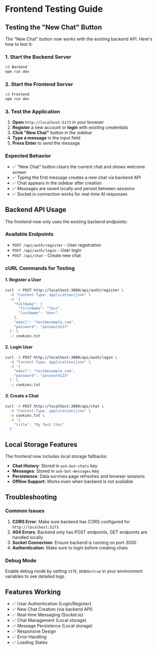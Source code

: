 # Frontend Testing Guide

## Testing the "New Chat" Button

The "New Chat" button now works with the existing backend API. Here's how to test it:

### 1. Start the Backend Server
```bash
cd Backend
npm run dev
```

### 2. Start the Frontend Server
```bash
cd Frontend
npm run dev
```

### 3. Test the Application

1. **Open** `http://localhost:5173` in your browser
2. **Register** a new account or **login** with existing credentials
3. **Click "New Chat"** button in the sidebar
4. **Type a message** in the input field
5. **Press Enter** to send the message

### Expected Behavior

- ✅ "New Chat" button clears the current chat and shows welcome screen
- ✅ Typing the first message creates a new chat via backend API
- ✅ Chat appears in the sidebar after creation
- ✅ Messages are saved locally and persist between sessions
- ✅ Socket.io connection works for real-time AI responses

## Backend API Usage

The frontend now only uses the existing backend endpoints:

### Available Endpoints
- `POST /api/auth/register` - User registration
- `POST /api/auth/login` - User login  
- `POST /api/chat` - Create new chat

### cURL Commands for Testing

#### 1. Register a User
```bash
curl -X POST http://localhost:3000/api/auth/register \
  -H "Content-Type: application/json" \
  -d '{
    "fullName": {
      "firstName": "Test",
      "lastName": "User"
    },
    "email": "test@example.com",
    "password": "password123"
  }' \
  -c cookies.txt
```

#### 2. Login User
```bash
curl -X POST http://localhost:3000/api/auth/login \
  -H "Content-Type: application/json" \
  -d '{
    "email": "test@example.com",
    "password": "password123"
  }' \
  -c cookies.txt
```

#### 3. Create a Chat
```bash
curl -X POST http://localhost:3000/api/chat \
  -H "Content-Type: application/json" \
  -b cookies.txt \
  -d '{
    "title": "My Test Chat"
  }'
```

## Local Storage Features

The frontend now includes local storage fallbacks:

- **Chat History**: Stored in `ask-bot-chats` key
- **Messages**: Stored in `ask-bot-messages` key
- **Persistence**: Data survives page refreshes and browser sessions
- **Offline Support**: Works even when backend is not available

## Troubleshooting

### Common Issues

1. **CORS Error**: Make sure backend has CORS configured for `http://localhost:5173`
2. **404 Errors**: Backend only has POST endpoints, GET endpoints are handled locally
3. **Socket Connection**: Ensure backend is running on port 3000
4. **Authentication**: Make sure to login before creating chats

### Debug Mode

Enable debug mode by setting `VITE_DEBUG=true` in your environment variables to see detailed logs.

## Features Working

- ✅ User Authentication (Login/Register)
- ✅ New Chat Creation (via backend API)
- ✅ Real-time Messaging (Socket.io)
- ✅ Chat Management (Local storage)
- ✅ Message Persistence (Local storage)
- ✅ Responsive Design
- ✅ Error Handling
- ✅ Loading States






